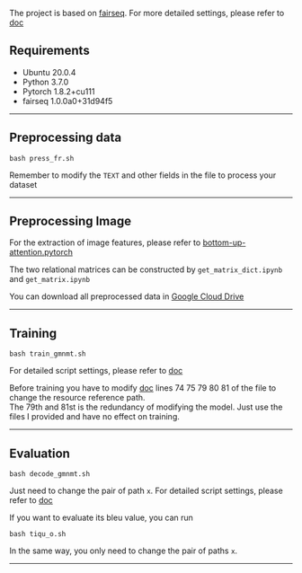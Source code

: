 The project is based on [fairseq](https://github.com/facebookresearch/fairseq). 
For more detailed settings, please refer to [doc](https://fairseq.readthedocs.io/en/latest/index.html)

## Requirements
* Ubuntu 20.0.4
* Python 3.7.0
* Pytorch 1.8.2+cu111
* fairseq 1.0.0a0+31d94f5

**************************************************************

## Preprocessing data
```
bash press_fr.sh
```
Remember to modify the `TEXT` and other fields in the file to process your dataset

**************************************************************

## Preprocessing Image
For the extraction of image features, please refer to [bottom-up-attention.pytorch](https://github.com/MILVLG/bottom-up-attention.pytorch)<br>

The two relational matrices can be constructed by `get_matrix_dict.ipynb` and `get_matrix.ipynb`<br>

You can download all preprocessed data in [Google Cloud Drive](https://drive.google.com/drive/folders/1Fy9be_udTY2i23gcxk9rWFbFPvnNE0b-?usp=sharing)
**************************************************************

## Training
```
bash train_gmnmt.sh
```
For detailed script settings, please refer to [doc](https://fairseq.readthedocs.io/en/latest/index.html)<br>

Before training you have to modify [doc](https://github.com/nlpdl/fairseq/blob/fairseq/fairseq/tasks/gmnmt_task.py) lines 74 75 79 80 81 of the file to change the resource reference path.<br>
The 79th and 81st is the redundancy of modifying the model. Just use the files I provided and have no effect on training.
****************************************************************

## Evaluation
```
bash decode_gmnmt.sh
```
Just need to change the pair of path `x`. For detailed script settings, please refer to [doc](https://fairseq.readthedocs.io/en/latest/index.html)<br>

If you want to evaluate its bleu value, you can run
```
bash tiqu_o.sh
```
In the same way, you only need to change the pair of paths `x`.
*******************************************************************
